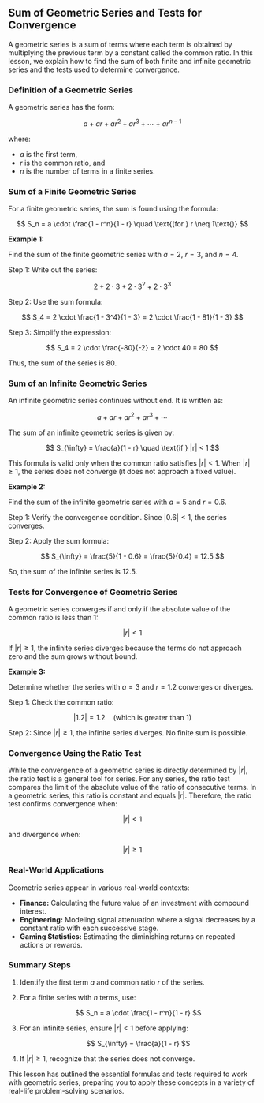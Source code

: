 ## Sum of Geometric Series and Tests for Convergence

A geometric series is a sum of terms where each term is obtained by multiplying the previous term by a constant called the common ratio. In this lesson, we explain how to find the sum of both finite and infinite geometric series and the tests used to determine convergence.

### Definition of a Geometric Series

A geometric series has the form:

$$
a + ar + ar^2 + ar^3 + \cdots + ar^{n-1}
$$

where:

- $a$ is the first term,
- $r$ is the common ratio, and
- $n$ is the number of terms in a finite series.

### Sum of a Finite Geometric Series

For a finite geometric series, the sum is found using the formula:

$$
S_n = a \cdot \frac{1 - r^n}{1 - r} \quad \text{(for } r \neq 1\text{)}
$$

**Example 1:**

Find the sum of the finite geometric series with $a = 2$, $r = 3$, and $n = 4$.

Step 1: Write out the series:

$$
2 + 2 \cdot 3 + 2 \cdot 3^2 + 2 \cdot 3^3
$$

Step 2: Use the sum formula:

$$
S_4 = 2 \cdot \frac{1 - 3^4}{1 - 3} = 2 \cdot \frac{1 - 81}{1 - 3}
$$

Step 3: Simplify the expression:

$$
S_4 = 2 \cdot \frac{-80}{-2} = 2 \cdot 40 = 80
$$

Thus, the sum of the series is $80$.

### Sum of an Infinite Geometric Series

An infinite geometric series continues without end. It is written as:

$$
a + ar + ar^2 + ar^3 + \cdots
$$

The sum of an infinite geometric series is given by:

$$
S_{\infty} = \frac{a}{1 - r} \quad \text{if } |r| < 1
$$

This formula is valid only when the common ratio satisfies $|r| < 1$. When $|r| \geq 1$, the series does not converge (it does not approach a fixed value).

**Example 2:**

Find the sum of the infinite geometric series with $a = 5$ and $r = 0.6$.

Step 1: Verify the convergence condition. Since $|0.6| < 1$, the series converges.

Step 2: Apply the sum formula:

$$
S_{\infty} = \frac{5}{1 - 0.6} = \frac{5}{0.4} = 12.5
$$

So, the sum of the infinite series is $12.5$.

### Tests for Convergence of Geometric Series

A geometric series converges if and only if the absolute value of the common ratio is less than 1:

$$
|r| < 1
$$

If $|r| \geq 1$, the infinite series diverges because the terms do not approach zero and the sum grows without bound.

**Example 3:**

Determine whether the series with $a = 3$ and $r = 1.2$ converges or diverges.

Step 1: Check the common ratio:

$$
|1.2| = 1.2 \quad \text{(which is greater than 1)}
$$

Step 2: Since $|r| \geq 1$, the infinite series diverges. No finite sum is possible.

### Convergence Using the Ratio Test

While the convergence of a geometric series is directly determined by $|r|$, the ratio test is a general tool for series. For any series, the ratio test compares the limit of the absolute value of the ratio of consecutive terms. In a geometric series, this ratio is constant and equals $|r|$. Therefore, the ratio test confirms convergence when:

$$
|r| < 1
$$

and divergence when:

$$
|r| \geq 1
$$

### Real-World Applications

Geometric series appear in various real-world contexts:

- **Finance:** Calculating the future value of an investment with compound interest.
- **Engineering:** Modeling signal attenuation where a signal decreases by a constant ratio with each successive stage.
- **Gaming Statistics:** Estimating the diminishing returns on repeated actions or rewards.

### Summary Steps

1. Identify the first term $a$ and common ratio $r$ of the series.
2. For a finite series with $n$ terms, use:

   $$
   S_n = a \cdot \frac{1 - r^n}{1 - r}
   $$

3. For an infinite series, ensure $|r| < 1$ before applying:

   $$
   S_{\infty} = \frac{a}{1 - r}
   $$

4. If $|r| \geq 1$, recognize that the series does not converge.

This lesson has outlined the essential formulas and tests required to work with geometric series, preparing you to apply these concepts in a variety of real-life problem-solving scenarios.